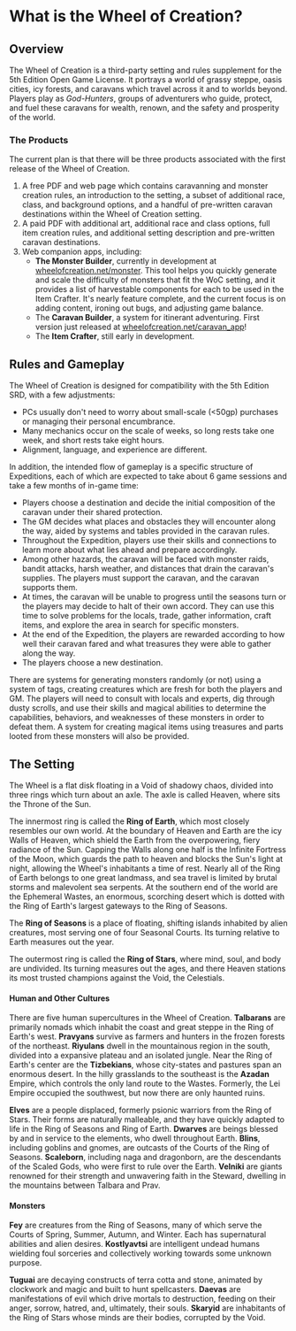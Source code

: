 # What is the Wheel of Creation?

## Overview 
The Wheel of Creation is a third-party setting and rules supplement for the 5th Edition Open Game License. It portrays a world of grassy steppe, oasis cities, icy forests, and caravans which travel across it and to worlds beyond. Players play as *God-Hunters*, groups of adventurers who guide, protect, and fuel these caravans for wealth, renown, and the safety and prosperity of the world.

### The Products

The current plan is that there will be three products associated with the first release of the Wheel of Creation.

1. A free PDF and web page which contains caravanning and monster creation rules, an introduction to the setting, a subset of additional race, class, and background options, and a handful of pre-written caravan destinations within the Wheel of Creation setting.
2. A paid PDF with additional art, additional race and class options, full item creation rules, and additional setting description and pre-written caravan destinations.
3. Web companion apps, including:
    * **The Monster Builder**, currently in development at [wheelofcreation.net/monster](wheelofcreation.net/monster). This tool helps you quickly generate and scale the difficulty of monsters that fit the WoC setting, and it provides a list of harvestable components for each to be used in the Item Crafter. It's nearly feature complete, and the current focus is on adding content, ironing out bugs, and adjusting game balance.
    * The **Caravan Builder**, a system for itinerant adventuring. First version just released at [wheelofcreation.net/caravan_app](wheelofcreation.net/caravan_app)!
    * The **Item Crafter**, still early in development.

## Rules and Gameplay

The Wheel of Creation is designed for compatibility with the 5th Edition SRD, with a few adjustments:

* PCs usually don't need to worry about small-scale (<50gp) purchases or managing their personal encumbrance.
* Many mechanics occur on the scale of weeks, so long rests take one week, and short rests take eight hours.
* Alignment, language, and experience are different.

In addition, the intended flow of gameplay is a specific structure of Expeditions, each of which are expected to take about 6 game sessions and take a few months of in-game time:
* Players choose a destination and decide the initial composition of the caravan under their shared protection.
* The GM decides what places and obstacles they will encounter along the way, aided by systems and tables provided in the caravan rules.
* Throughout the Expedition, players use their skills and connections to learn more about what lies ahead and prepare accordingly.
* Among other hazards, the caravan will be faced with monster raids, bandit attacks, harsh weather, and distances that drain the caravan's supplies. The players must support the caravan, and the caravan supports them.
* At times, the caravan will be unable to progress until the seasons turn or the players may decide to halt of their own accord. They can use this time to solve problems for the locals, trade, gather information, craft items, and explore the area in search for specific monsters.
* At the end of the Expedition, the players are rewarded according to how well their caravan fared and what treasures they were able to gather along the way.
* The players choose a new destination.

There are systems for generating monsters randomly (or not) using a system of tags, creating creatures which are fresh for both the players and GM. The players will need to consult with locals and experts, dig through dusty scrolls, and use their skills and magical abilities to determine the capabilities, behaviors, and weaknesses of these monsters in order to defeat them. A system for creating magical items using treasures and parts looted from these monsters will also be provided.

## The Setting

The Wheel is a flat disk floating in a Void of shadowy chaos, divided into three rings which turn about an axle. The axle is called Heaven, where sits the Throne of the Sun.

The innermost ring is called the **Ring of Earth**, which most closely resembles our own world. At the boundary of Heaven and Earth are the icy Walls of Heaven, which shield the Earth from the overpowering, fiery radiance of the Sun. Capping the Walls along one half is the Infinite Fortress of the Moon, which guards the path to heaven and blocks the Sun's light at night, allowing the Wheel's inhabitants a time of rest. Nearly all of the Ring of Earth belongs to one great landmass, and sea travel is limited by brutal storms and malevolent sea serpents. At the southern end of the world are the Ephemeral Wastes, an enormous, scorching desert which is dotted with the Ring of Earth's largest gateways to the Ring of Seasons.

The **Ring of Seasons** is a place of floating, shifting islands inhabited by alien creatures, most serving one of four Seasonal Courts. Its turning relative to Earth measures out the year.

The outermost ring is called the **Ring of Stars**, where mind, soul, and body are undivided. Its turning measures out the ages, and there Heaven stations its most trusted champions against the Void, the Celestials.

#### Human and Other Cultures

There are five human supercultures in the Wheel of Creation. **Talbarans** are primarily nomads which inhabit the coast and great steppe in the Ring of Earth's west. **Pravyans** survive as farmers and hunters in the frozen forests of the northeast. **Riyulans** dwell in the mountainous region in the south, divided into a expansive plateau and an isolated jungle. Near the Ring of Earth's center are the **Tizbekians**, whose city-states and pastures span an enormous desert. In the hilly grasslands to the southeast is the **Azadan** Empire, which controls the only land route to the Wastes. Formerly, the Lei Empire occupied the southwest, but now there are only haunted ruins.

**Elves** are a people displaced, formerly psionic warriors from the Ring of Stars. Their forms are naturally malleable, and they have quickly adapted to life in the Ring of Seasons and Ring of Earth. **Dwarves** are beings blessed by and in service to the elements, who dwell throughout Earth. **Blins**, including goblins and gnomes, are outcasts of the Courts of the Ring of Seasons. **Scaleborn**, including naga and dragonborn, are the descendants of the Scaled Gods, who were first to rule over the Earth. **Velniki** are giants renowned for their strength and unwavering faith in the Steward, dwelling in the mountains between Talbara and Prav.

#### Monsters

**Fey** are creatures from the Ring of Seasons, many of which serve the Courts of Spring, Summer, Autumn, and Winter. Each has supernatural abilities and alien desires. **Kostlyavtsi** are intelligent undead humans wielding foul sorceries and collectively working towards some unknown purpose. 

**Tuguai** are decaying constructs of terra cotta and stone, animated by clockwork and magic and built to hunt spellcasters. **Daevas** are manifestations of evil which drive mortals to destruction, feeding on their anger, sorrow, hatred, and, ultimately, their souls. **Skaryid** are inhabitants of the Ring of Stars whose minds are their bodies, corrupted by the Void.
